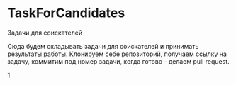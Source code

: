 # TaskForCandidates
Задачи для соискателей

Сюда будем складывать задачи для соискателей и принимать результаты работы.
Клонируем себе репозиторий, получаем ссылку на задачу, коммитим под номер задачи, когда готово - делаем pull request.

1
